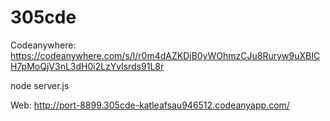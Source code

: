 # 305cde

Codeanywhere:
https://codeanywhere.com/s/l/r0m4dAZKDjB0yWOhmzCJu8Ruryw9uXBICH7pMoQjV3nL3dH0i2LzYvlsrds91L8r

node server.js

Web:
http://port-8899.305cde-katleafsau946512.codeanyapp.com/
